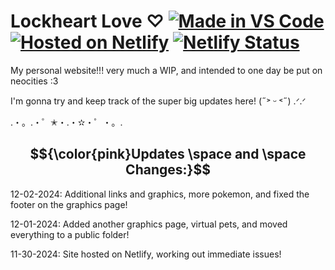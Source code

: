 # Lockheart Love ♡ [![Made in VS Code](https://img.shields.io/badge/Made_in-VS_Code-blue)](https://code.visualstudio.com) [![Hosted on Netlify](https://img.shields.io/badge/Hosted_On-Netlify-teal)](https://www.netlify.com) [![Netlify Status](https://api.netlify.com/api/v1/badges/5848a38c-4b0c-4758-9a26-7d619c6d0ac6/deploy-status)](https://app.netlify.com/sites/lockheartlove/deploys)

My personal website!!! very much a WIP, and intended to one day be put on neocities :3

I'm gonna try and keep track of the super big updates here! (˶˃ ᵕ ˂˶) .ᐟ.ᐟ

.・。.・゜✭・.・✫・゜・。. 

## $${\color{pink}Updates \space and \space Changes:}$$
12-02-2024: Additional links and graphics, more pokemon, and fixed the footer on the graphics page!

12-01-2024: Added another graphics page, virtual pets, and moved everything to a public folder!

11-30-2024: Site hosted on Netlify, working out immediate issues!

